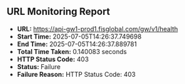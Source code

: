 ## URL Monitoring Report

- **URL:** https://api-gw1-prod1.fisglobal.com/gw/v1/health
- **Start Time:** 2025-07-05T14:26:37.749698
- **End Time:** 2025-07-05T14:26:37.889781
- **Total Time Taken:** 0.140083 seconds
- **HTTP Status Code:** 403
- **Status:** Failure
- **Failure Reason:** HTTP Status Code: 403
